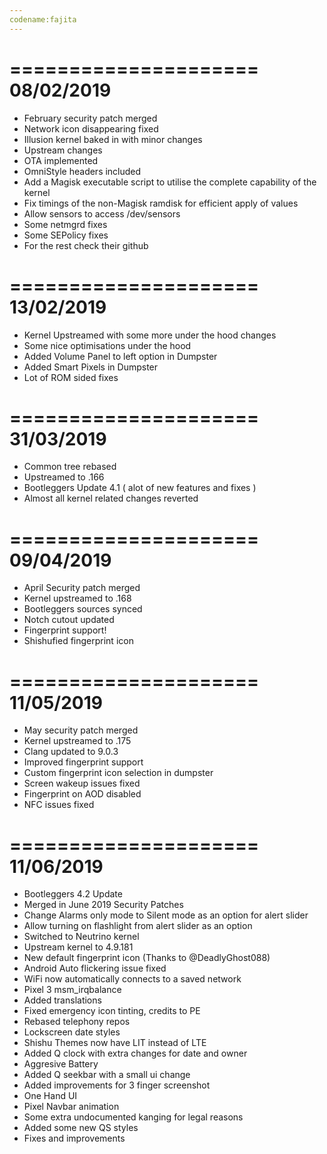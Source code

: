 ```yaml
---
codename:fajita
---
```

=====================
    08/02/2019
=====================
- February security patch merged
- Network icon disappearing fixed
- Illusion kernel baked in with minor changes 
- Upstream changes
- OTA implemented
- OmniStyle headers included
- Add a Magisk executable script to utilise the complete capability of the kernel
- Fix timings of the non-Magisk ramdisk for efficient apply of values
- Allow sensors to access /dev/sensors
- Some netmgrd fixes
- Some SEPolicy fixes
- For the rest check their github

=====================
    13/02/2019
=====================
- Kernel Upstreamed with some more under the hood changes
- Some nice optimisations under the hood
- Added Volume Panel to left option in Dumpster
- Added Smart Pixels in Dumpster
- Lot of ROM sided fixes 

=====================
    31/03/2019
=====================
- Common tree rebased
- Upstreamed to .166
- Bootleggers Update 4.1 ( alot of new features and fixes ) 
- Almost all kernel related changes reverted 

=====================
    09/04/2019
=====================
- April Security patch merged
- Kernel upstreamed to .168
- Bootleggers sources synced
- Notch cutout updated
- Fingerprint support! 
- Shishufied fingerprint icon 

=====================
    11/05/2019
=====================
- May security patch merged
- Kernel upstreamed to .175
- Clang updated to 9.0.3
- Improved fingerprint support
- Custom fingerprint icon selection in dumpster
- Screen wakeup issues fixed 
- Fingerprint on AOD disabled
- NFC issues fixed 

=====================
    11/06/2019 
=====================
- Bootleggers 4.2 Update
- Merged in June 2019 Security Patches
- Change Alarms only mode to Silent mode as an option for alert slider
- Allow turning on flashlight from alert slider as an option
- Switched to Neutrino kernel 
- Upstream kernel to 4.9.181
- New default fingerprint icon (Thanks to @DeadlyGhost088)
- Android Auto flickering issue fixed 
- WiFi now automatically connects to a saved network
- Pixel 3 msm_irqbalance
- Added translations
- Fixed emergency icon tinting, credits to PE
- Rebased telephony repos
- Lockscreen date styles
- Shishu Themes now have LIT instead of LTE
- Added Q clock with extra changes for date and owner
- Aggresive Battery
- Added Q seekbar with a small ui change
- Added improvements for 3 finger screenshot
- One Hand UI
- Pixel Navbar animation
- Some extra undocumented kanging for legal reasons
- Added some new QS styles
- Fixes and improvements
